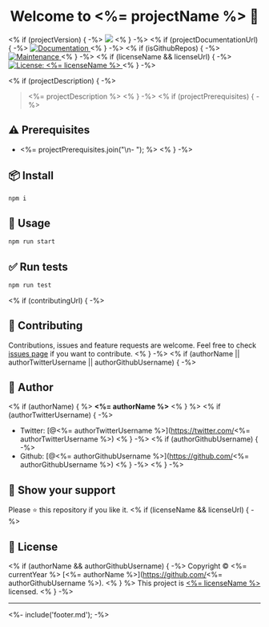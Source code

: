 <h1 align="center">Welcome to <%= projectName %> 👋</h1>
<p>
<% if (projectVersion) { -%>
  <img src="https://img.shields.io/badge/version-<%= projectVersion %>-blue.svg?cacheSeconds=2592000" />
<% } -%>
<% if (projectDocumentationUrl) { -%>
  <a href="<%= projectDocumentationUrl %>">
    <img alt="Documentation" src="https://img.shields.io/badge/documentation-yes-brightgreen.svg" target="_blank" />
  </a>
<% } -%>
<% if (isGithubRepos) { -%>
  <a href="<%= repositoryUrl %>/graphs/commit-activity">
    <img alt="Maintenance" src="https://img.shields.io/badge/Maintained%3F-yes-green.svg" target="_blank" />
  </a>
<% } -%>
<% if (licenseName && licenseUrl) { -%>
  <a href="<%= licenseUrl %>">
    <img alt="License: <%= licenseName %>" src="https://img.shields.io/badge/License-<%= licenseName %>-yellow.svg" target="_blank" />
  </a>
<% } -%>
</p>
<% if (projectDescription) { -%>

> <%= projectDescription %>
<% } -%>
<% if (projectPrerequisites) { -%>

## ⚠️ Prerequisites

- <%= projectPrerequisites.join("\n- "); %>
<% } -%>

## 📦 Install

```sh
npm i
```

## 🚀 Usage

```sh
npm run start
```

## ✅ Run tests

```sh
npm run test
```
<% if (contributingUrl) { -%>

## 🤝 Contributing

Contributions, issues and feature requests are welcome. Feel free to check [issues page](<%= contributingUrl %>) if you want to contribute.
<% } -%>
<% if (authorName || authorTwitterUsername || authorGithubUsername) { -%>

## 👤 Author
<% if (authorName) { %>
**<%= authorName %>**
<% } %>
<% if (authorTwitterUsername) { -%>
* Twitter: [@<%= authorTwitterUsername %>](https://twitter.com/<%= authorTwitterUsername %>)
<% } -%>
<% if (authorGithubUsername) { -%>
* Github: [@<%= authorGithubUsername %>](https://github.com/<%= authorGithubUsername %>)
<% } -%>
<% } -%>

## 🙏 Show your support

Please ⭐️ this repository if you like it.
<% if (licenseName && licenseUrl) { -%>

## 📝 License

<% if (authorName && authorGithubUsername) { -%>
Copyright © <%= currentYear %> [<%= authorName %>](https://github.com/<%= authorGithubUsername %>).
<% } %>
This project is [<%= licenseName %>](<%= licenseUrl %>) licensed.
<% } -%>

***
<%- include('footer.md'); -%>